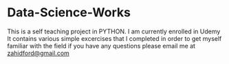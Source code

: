 # Data-Science-Works
This is a self teaching project in PYTHON. I am currently enrolled in Udemy
It contains various simple excercises that I completed in order to get myself familiar with the field
if you have any questions please email me at zahidford@gmail.com
